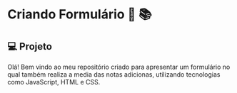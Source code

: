 # Criando Formulário 👩 📚

 ## 💻 Projeto
 
Olá! 
Bem vindo ao meu repositório criado para apresentar um formulário no qual também realiza a media das notas adicionas, utilizando tecnologias como JavaScript, HTML e CSS.
